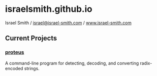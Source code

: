 # [](#header-1)israelsmith.github.io
Israel Smith / israel@israel-smith.com / www.israel-smith.com
## [](#header-2)Current Projects

### [](#header-3) [proteus](proteus/)
A command-line program for detecting, decoding, and converting radix-encoded strings.
